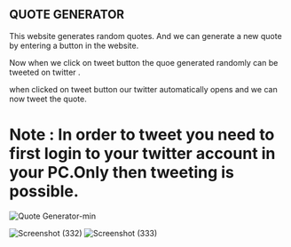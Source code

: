 ## QUOTE GENERATOR

<p> This website generates random quotes. And we can generate a new quote by entering a button in the website.</p>

<p>Now when we click on tweet button the quoe generated randomly can be tweeted on twitter . </p>

when clicked on tweet button our twitter automatically opens and we can now tweet the quote.

# Note : In order to tweet you need to first login to your twitter account in your PC.Only then tweeting is possible.

![Quote Generator-min](https://user-images.githubusercontent.com/84774840/215379593-152d488e-9b19-40ca-82b9-2749939e512a.png)

![Screenshot (332)](https://user-images.githubusercontent.com/80022302/216762818-4bb48f55-142a-4817-ae79-d9f10dd37a80.png)
![Screenshot (333)](https://user-images.githubusercontent.com/80022302/216762827-8670d7d9-5e41-4863-a4f8-a80765f16639.png)
